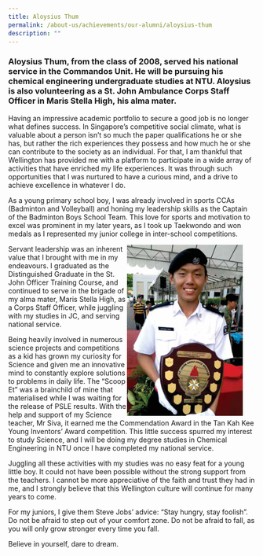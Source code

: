 ```yaml
---
title: Aloysius Thum
permalink: /about-us/achievements/our-alumni/aloysius-thum
description: ""
---
```

### Aloysius Thum, from the class of 2008, served his national service in the Commandos Unit. He will be pursuing his chemical engineering undergraduate studies at NTU. Aloysius is also volunteering as a St. John Ambulance Corps Staff Officer in Maris Stella High, his alma mater.

Having an impressive academic portfolio to secure a good job is no longer what defines success. In Singapore’s competitive social climate, what is valuable about a person isn’t so much the paper qualifications he or she has, but rather the rich experiences they possess and how much he or she can contribute to the society as an individual. For that, I am thankful that Wellington has provided me with a platform to participate in a wide array of activities that have enriched my life experiences. It was through such opportunities that I was nurtured to have a curious mind, and a drive to achieve excellence in whatever I do. 

As a young primary school boy, I was already involved in sports CCAs (Badminton and Volleyball) and honing my leadership skills as the Captain of the Badminton Boys School Team. This love for sports and motivation to excel was prominent in my later years, as I took up Taekwondo and won medals as I represented my junior college in inter-school competitions. 

<div>  
<div style="float: right">  
<img src="/images/alumni03.png" 
     style="width:90%">
</div>  
<div></div>  
</div> Servant leadership was an inherent value that I brought with me in my endeavours. I graduated as the Distinguished Graduate in the St. John Officer Training Course, and continued to serve in the brigade of my alma mater, Maris Stella High, as a Corps Staff Officer, while juggling with my studies in JC, and serving national service.

Being heavily involved in numerous science projects and competitions as a kid has grown my curiosity for Science and given me an innovative mind to constantly explore solutions to problems in daily life. The “Scoop Et” was a brainchild of mine that materialised while I was waiting for the release of PSLE results. With the help and support of my Science teacher, Mr Siva, it earned me the Commendation Award in the Tan Kah Kee Young Inventors’ Award competition. This little success spurred my interest to study Science, and I will be doing my degree studies in Chemical Engineering in NTU once I have completed my national service.

Juggling all these activities with my studies was no easy feat for a young little boy. It could not have been possible without the strong support from the teachers. I cannot be more appreciative of the faith and trust they had in me, and I strongly believe that this Wellington culture will continue for many years to come.

For my juniors, I give them Steve Jobs’ advice: “Stay hungry, stay foolish”. Do not be afraid to step out of your comfort zone. Do not be afraid to fall, as you will only grow stronger every time you fall. 

Believe in yourself, dare to dream.